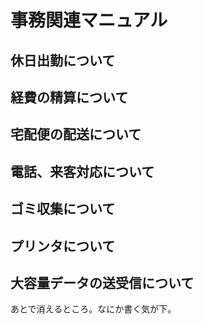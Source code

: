 # 事務関連マニュアル
## 休日出勤について
## 経費の精算について
## 宅配便の配送について
## 電話、来客対応について
## ゴミ収集について
## プリンタについて
## 大容量データの送受信について

あとで消えるところ。なにか書く気が下。